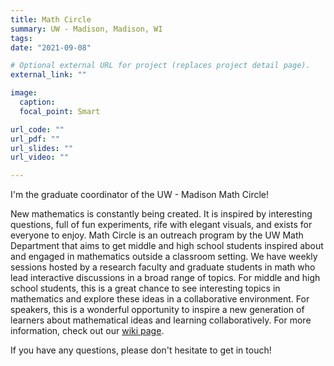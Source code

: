 ```yaml
---
title: Math Circle
summary: UW - Madison, Madison, WI
tags:
date: "2021-09-08"

# Optional external URL for project (replaces project detail page).
external_link: ""

image:
  caption: 
  focal_point: Smart

url_code: ""
url_pdf: ""
url_slides: ""
url_video: ""

---
```


I'm the graduate coordinator of the UW - Madison Math Circle! 

New mathematics is constantly being created. It is inspired by interesting questions, full of fun experiments, rife with elegant visuals, and exists for everyone to enjoy. Math Circle is an outreach program by the UW Math Department that aims to get middle and high school students inspired about and engaged in mathematics outside a classroom setting. We have weekly sessions hosted by a research faculty and graduate students in math who lead interactive discussions in a broad range of topics. For middle and high school students, this is a great chance to see interesting topics in mathematics and explore these ideas in a collaborative environment. For speakers, this is a wonderful opportunity to inspire a new generation of learners about mathematical ideas and learning collaboratively. For more information, check out our [wiki page](https://hilbert.math.wisc.edu/wiki/index.php/Madison_Math_Circle).


If you have any questions, please don't hesitate to get in touch! 


